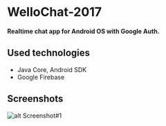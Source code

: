 # WelloChat-2017
**Realtime chat app for Android OS with Google Auth.**

## Used technologies
- Java Core, Android SDK
- Google Firebase

## Screenshots
![alt Screenshot#1](https://github.com/Perfomer/WelloChat-2017/blob/master/Screenshots/screenshot.jpg)
